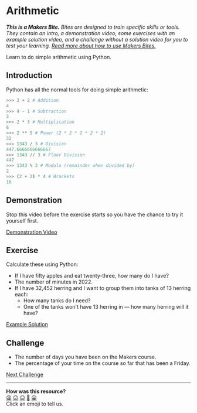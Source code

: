 # Arithmetic

_**This is a Makers Bite.** Bites are designed to train specific skills or
tools. They contain an intro, a demonstration video, some exercises with an
example solution video, and a challenge without a solution video for you to test
your learning. [Read more about how to use Makers
Bites.](https://github.com/makersacademy/course/blob/main/labels/bites.md)_

Learn to do simple arithmetic using Python.

## Introduction

Python has all the normal tools for doing simple arithmetic:

```python
>>> 2 + 2 # Addition
4
>>> 4 - 1 # Subtraction
3
>>> 2 * 3 # Multiplication
6
>>> 2 ** 5 # Power (2 * 2 * 2 * 2 * 2)
32
>>> 1343 / 3 # Division
447.6666666666667
>>> 1343 // 3 # Floor Division
447
>>> 1343 % 3 # Modulo (remainder when divided by)
2
>>> (2 + 2) * 4 # Brackets
16
```

## Demonstration

Stop this video before the exercise starts so you have the chance to try it
yourself first.

[Demonstration Video](https://www.youtube.com/watch?v=sxkGQeNvqTM&t=394s)

## Exercise

Calculate these using Python:

* If I have fifty apples and eat twenty-three, how many do I have?
* The number of minutes in 2022.
* If I have 32,452 herring and I want to group them into tanks of 13 herring each:
  * How many tanks do I need?
  * One of the tanks won't have 13 herring in — how many herring will it have?

[Example Solution](https://www.youtube.com/watch?v=sxkGQeNvqTM&t=545s)

## Challenge

* The number of days you have been on the Makers course.
* The percentage of your time on the course so far that has been a Friday.


[Next Challenge](05_strings_bite.md)

<!-- BEGIN GENERATED SECTION DO NOT EDIT -->

---

**How was this resource?**  
[😫](https://airtable.com/shrUJ3t7KLMqVRFKR?prefill_Repository=makersacademy/python-music-player-challenges&prefill_File=bites/04_arithmetic_bite.md&prefill_Sentiment=😫) [😕](https://airtable.com/shrUJ3t7KLMqVRFKR?prefill_Repository=makersacademy/python-music-player-challenges&prefill_File=bites/04_arithmetic_bite.md&prefill_Sentiment=😕) [😐](https://airtable.com/shrUJ3t7KLMqVRFKR?prefill_Repository=makersacademy/python-music-player-challenges&prefill_File=bites/04_arithmetic_bite.md&prefill_Sentiment=😐) [🙂](https://airtable.com/shrUJ3t7KLMqVRFKR?prefill_Repository=makersacademy/python-music-player-challenges&prefill_File=bites/04_arithmetic_bite.md&prefill_Sentiment=🙂) [😀](https://airtable.com/shrUJ3t7KLMqVRFKR?prefill_Repository=makersacademy/python-music-player-challenges&prefill_File=bites/04_arithmetic_bite.md&prefill_Sentiment=😀)  
Click an emoji to tell us.

<!-- END GENERATED SECTION DO NOT EDIT -->
